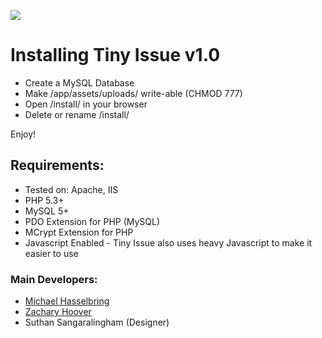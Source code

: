 ![](http://tinyissue.com/assets/images/giant-preview.png)

# Installing Tiny Issue v1.0

* Create a MySQL Database
* Make /app/assets/uploads/ write-able (CHMOD 777)
* Open /install/ in your browser
* Delete or rename /install/

Enjoy!

## Requirements:

* Tested on: Apache, IIS
* PHP 5.3+
* MySQL 5+
* PDO Extension for PHP (MySQL)
* MCrypt Extension for PHP
* Javascript Enabled - Tiny Issue also uses heavy Javascript to make it easier to use

### Main Developers:

* [Michael Hasselbring](http://michaelhasselbring.com)
* [Zachary Hoover](http://zachoover.com)
* Suthan Sangaralingham (Designer)
